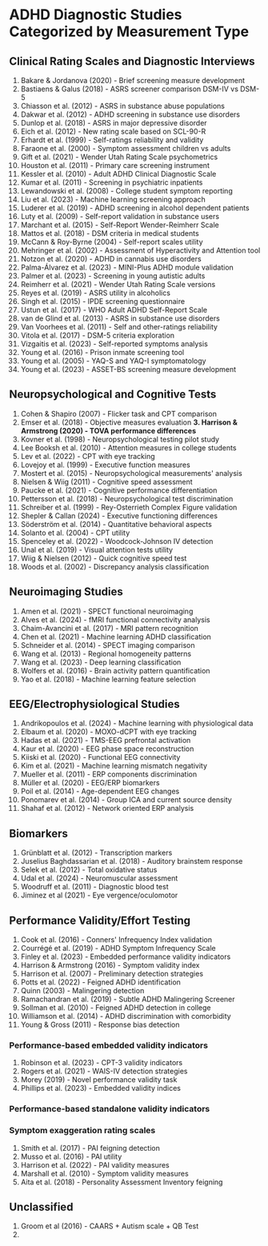 # ADHD Diagnostic Studies Categorized by Measurement Type

## Clinical Rating Scales and Diagnostic Interviews

1. Bakare & Jordanova (2020) - Brief screening measure development
2. Bastiaens & Galus (2018) - ASRS screener comparison DSM-IV vs DSM-5
3. Chiasson et al. (2012) - ASRS in substance abuse populations
4. Dakwar et al. (2012) - ADHD screening in substance use disorders
5. Dunlop et al. (2018) - ASRS in major depressive disorder
6. Eich et al. (2012) - New rating scale based on SCL-90-R
7. Erhardt et al. (1999) - Self-ratings reliability and validity
8. Faraone et al. (2000) - Symptom assessment children vs adults
9. Gift et al. (2021) - Wender Utah Rating Scale psychometrics
10. Houston et al. (2011) - Primary care screening instrument
11. Kessler et al. (2010) - Adult ADHD Clinical Diagnostic Scale
12. Kumar et al. (2011) - Screening in psychiatric inpatients
13. Lewandowski et al. (2008) - College student symptom reporting
14. Liu et al. (2023) - Machine learning screening approach
15. Luderer et al. (2019) - ADHD screening in alcohol dependent patients
16. Luty et al. (2009) - Self-report validation in substance users
17. Marchant et al. (2015) - Self-Report Wender-Reimherr Scale
18. Mattos et al. (2018) - DSM criteria in medical students
19. McCann & Roy-Byrne (2004) - Self-report scales utility
20. Mehringer et al. (2002) - Assessment of Hyperactivity and Attention tool
21. Notzon et al. (2020) - ADHD in cannabis use disorders
22. Palma-Álvarez et al. (2023) - MINI-Plus ADHD module validation
23. Palmer et al. (2023) - Screening in young autistic adults
24. Reimherr et al. (2021) - Wender Utah Rating Scale versions
25. Reyes et al. (2019) - ASRS utility in alcoholics
26. Singh et al. (2015) - IPDE screening questionnaire
27. Ustun et al. (2017) - WHO Adult ADHD Self-Report Scale
28. van de Glind et al. (2013) - ASRS in substance use disorders
29. Van Voorhees et al. (2011) - Self and other-ratings reliability
30. Vitola et al. (2017) - DSM-5 criteria exploration
31. Vizgaitis et al. (2023) - Self-reported symptoms analysis
32. Young et al. (2016) - Prison inmate screening tool
33. Young et al. (2005) - YAQ-S and YAQ-I symptomatology
34. Young et al. (2023) - ASSET-BS screening measure development

## Neuropsychological and Cognitive Tests

1. Cohen & Shapiro (2007) - Flicker task and CPT comparison
2. Emser et al. (2018) - Objective measures evaluation
**3. Harrison & Armstrong (2020) - TOVA performance differences**
4. Kovner et al. (1998) - Neuropsychological testing pilot study
5. Lee Booksh et al. (2010) - Attention measures in college students
6. Lev et al. (2022) - CPT with eye tracking
7. Lovejoy et al. (1999) - Executive function measures
8. Mostert et al. (2015) - Neuropsychological measurements' analysis
9. Nielsen & Wiig (2011) - Cognitive speed assessment
10. Paucke et al. (2021) - Cognitive performance differentiation
11. Pettersson et al. (2018) - Neuropsychological test discrimination
12. Schreiber et al. (1999) - Rey-Osterrieth Complex Figure validation
13. Shepler & Callan (2024) - Executive functioning differences
14. Söderström et al. (2014) - Quantitative behavioral aspects
15. Solanto et al. (2004) - CPT utility
16. Spenceley et al. (2022) - Woodcock-Johnson IV detection
17. Unal et al. (2019) - Visual attention tests utility
18. Wiig & Nielsen (2012) - Quick cognitive speed test
19. Woods et al. (2002) - Discrepancy analysis classification

## Neuroimaging Studies

1. Amen et al. (2021) - SPECT functional neuroimaging
2. Alves et al. (2024) - fMRI functional connectivity analysis
3. Chaim-Avancini et al. (2017) - MRI pattern recognition
4. Chen et al. (2021) - Machine learning ADHD classification
5. Schneider et al. (2014) - SPECT imaging comparison
6. Wang et al. (2013) - Regional homogeneity patterns
7. Wang et al. (2023) - Deep learning classification
8. Wolfers et al. (2016) - Brain activity pattern quantification
9. Yao et al. (2018) - Machine learning feature selection

## EEG/Electrophysiological Studies

1. Andrikopoulos et al. (2024) - Machine learning with physiological data
2. Elbaum et al. (2020) - MOXO-dCPT with eye tracking
3. Hadas et al. (2021) - TMS-EEG prefrontal activation
4. Kaur et al. (2020) - EEG phase space reconstruction
5. Kiiski et al. (2020) - Functional EEG connectivity
6. Kim et al. (2021) - Machine learning mismatch negativity
7. Mueller et al. (2011) - ERP components discrimination
8. Müller et al. (2020) - EEG/ERP biomarkers
9. Poil et al. (2014) - Age-dependent EEG changes
10. Ponomarev et al. (2014) - Group ICA and current source density
11. Shahaf et al. (2012) - Network oriented ERP analysis

## Biomarkers

1. Grünblatt et al. (2012) - Transcription markers
2. Juselius Baghdassarian et al. (2018) - Auditory brainstem response
3. Selek et al. (2012) - Total oxidative status
4. Udal et al. (2024) - Neuromuscular assessment
5. Woodruff et al. (2011) - Diagnostic blood test
6. Jiminez et al (2021) - Eye vergence/oculomotor

## Performance Validity/Effort Testing

1. Cook et al. (2016) - Conners' Infrequency Index validation
2. Courrégé et al. (2019) - ADHD Symptom Infrequency Scale
3. Finley et al. (2023) - Embedded performance validity indicators
4. Harrison & Armstrong (2016) - Symptom validity index
5. Harrison et al. (2007) - Preliminary detection strategies
6.  Potts et al. (2022) - Feigned ADHD identification
7.  Quinn (2003) - Malingering detection
8.  Ramachandran et al. (2019) - Subtle ADHD Malingering Screener
9.  Sollman et al. (2010) - Feigned ADHD detection in college
10. Williamson et al. (2014) - ADHD discrimination with comorbidity
11. Young & Gross (2011) - Response bias detection

### Performance-based embedded validity indicators

1.  Robinson et al. (2023) - CPT-3 validity indicators
2.  Rogers et al. (2021) - WAIS-IV detection strategies
3.  Morey (2019) - Novel performance validity task
4.  Phillips et al. (2023) - Embedded validity indices

### Performance-based standalone validity indicators

### Symptom exaggeration rating scales

1.  Smith et al. (2017) - PAI feigning detection
2.  Musso et al. (2016) - PAI utility
3.  Harrison et al. (2022) - PAI validity measures
4.  Marshall et al. (2010) - Symptom validity measures
5.  Aita et al. (2018) - Personality Assessment Inventory feigning



## Unclassified

1. Groom et al (2016) - CAARS + Autism scale + QB Test
2. 
